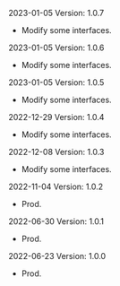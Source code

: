 2023-01-05 Version: 1.0.7
- Modify some interfaces.

2023-01-05 Version: 1.0.6
- Modify some interfaces.

2023-01-05 Version: 1.0.5
- Modify some interfaces.

2022-12-29 Version: 1.0.4
- Modify some interfaces.

2022-12-08 Version: 1.0.3
- Modify some interfaces.

2022-11-04 Version: 1.0.2
- Prod.

2022-06-30 Version: 1.0.1
- Prod.

2022-06-23 Version: 1.0.0
- Prod.

